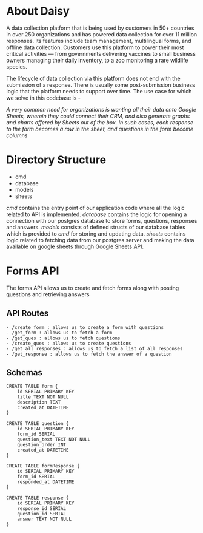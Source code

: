 # About Daisy

A data collection platform that is being used by customers in 50+ countries in over 250
organizations and has powered data collection for over 11 million responses. Its features include team management, multilingual forms, and offline data collection. Customers use this platform to power their most critical activities — from governments delivering vaccines to small business owners managing their daily inventory, to a zoo monitoring a rare wildlife species.

The lifecycle of data collection via this platform does not end with the submission of a
response. There is usually some post-submission business logic that the platform needs to
support over time. The use case for which we solve in this codebase is -

_A very common need for organizations is wanting all their data onto Google Sheets,
wherein they could connect their CRM, and also generate graphs and charts offered
by Sheets out of the box. In such cases, each response to the form becomes a row in
the sheet, and questions in the form become columns_

# Directory Structure
- cmd
- database
- models
- sheets

_cmd_ contains the entry point of our application code where all the logic related to API is implemented. _database_ contains the logic for opening a connection with our postgres database to store forms, questions, responses and answers. _models_ consists of defined structs of our database tables which is provided to _cmd_ for storing and updating data. _sheets_ contains logic related to fetching data from our postgres server and making the data available on google sheets through Google Sheets API. 

# Forms API
The forms API allows us to create and fetch forms along with posting questions and retrieving answers
## API Routes
    - /create_form : allows us to create a form with questions
	- /get_form : allows us to fetch a form
	- /get_ques : allows us to fetch questions
	- /create_ques : allows us to create questions
	- /get_all_responses : allows us to fetch a list of all responses
	- /get_response : allows us to fetch the answer of a question

## Schemas
```
CREATE TABLE form {
    id SERIAL PRIMARY KEY
    title TEXT NOT NULL
    description TEXT
    created_at DATETIME
}

CREATE TABLE question {
    id SERIAL PRIMARY KEY
    form_id SERIAL
    question_text TEXT NOT NULL
    question_order INT
    created_at DATETIME
}

CREATE TABLE formResponse {
    id SERIAL PRIMARY KEY
    form_id SERIAL
    responded_at DATETIME
}

CREATE TABLE response {
    id SERIAL PRIMARY KEY
    response_id SERIAL
    question_id SERIAL
    answer TEXT NOT NULL
}
```